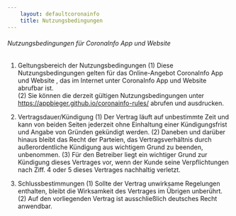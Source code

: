 ```yaml
---
    layout: defaultcoronainfo
    title: Nutzungsbedingungen
---
```


###### Nutzungsbedingungen für CoronaInfo App und Website 

1. Geltungsbereich der Nutzungsbedingungen
(1)	Diese Nutzungsbedingungen gelten für das Online-Angebot CoronaInfo App und Website , das im Internet unter CoronaInfo App und Website abrufbar ist.  
(2)	Sie können die derzeit gültigen Nutzungsbedingungen unter https://appbieger.github.io/coronainfo-rules/ abrufen und ausdrucken.

2. Vertragsdauer/Kündigung
(1)	Der Vertrag läuft auf unbestimmte Zeit und kann von beiden Seiten jederzeit ohne Einhaltung einer Kündigungsfrist und Angabe von Gründen gekündigt werden.
(2)	Daneben und darüber hinaus bleibt das Recht der Parteien, das Vertragsverhältnis durch außerordentliche Kündigung aus wichtigem Grund zu beenden, unbenommen. 
(3)	Für den Betreiber liegt ein wichtiger Grund zur Kündigung dieses Vertrages vor, wenn der Kunde seine Verpflichtungen nach Ziff. 4 oder 5 dieses Vertrages nachhaltig verletzt.

3. Schlussbestimmungen
(1)	Sollte der Vertrag unwirksame Regelungen enthalten, bleibt die Wirksamkeit des Vertrages im Übrigen unberührt.
(2)	Auf den vorliegenden Vertrag ist ausschließlich deutsches Recht anwendbar.

